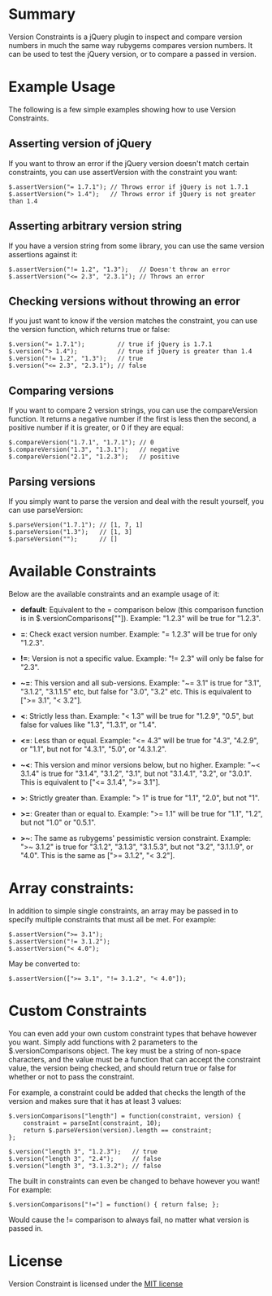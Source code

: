 # Summary

Version Constraints is a jQuery plugin to inspect and compare version
numbers in much the same way rubygems compares version numbers.  It
can be used to test the jQuery version, or to compare a passed in
version.

# Example Usage

The following is a few simple examples showing how to use Version
Constraints.

## Asserting version of jQuery

If you want to throw an error if the jQuery version doesn't match
certain constraints, you can use assertVersion with the constraint you
want:

    $.assertVersion("= 1.7.1"); // Throws error if jQuery is not 1.7.1
    $.assertVersion("> 1.4");   // Throws error if jQuery is not greater than 1.4

## Asserting arbitrary version string

If you have a version string from some library, you can use the same
version assertions against it:

    $.assertVersion("!= 1.2", "1.3");   // Doesn't throw an error
    $.assertVersion("<= 2.3", "2.3.1"); // Throws an error

## Checking versions without throwing an error

If you just want to know if the version matches the constraint, you
can use the version function, which returns true or false:

    $.version("= 1.7.1");         // true if jQuery is 1.7.1
    $.version("> 1.4");           // true if jQuery is greater than 1.4
    $.version("!= 1.2", "1.3");   // true
    $.version("<= 2.3", "2.3.1"); // false

## Comparing versions

If you want to compare 2 version strings, you can use the
compareVersion function.  It returns a negative number if the first is
less then the second, a positive number if it is greater, or 0 if they
are equal:

    $.compareVersion("1.7.1", "1.7.1"); // 0
    $.compareVersion("1.3", "1.3.1");   // negative
    $.compareVersion("2.1", "1.2.3");   // positive

## Parsing versions

If you simply want to parse the version and deal with the result
yourself, you can use parseVersion:

    $.parseVersion("1.7.1"); // [1, 7, 1]
    $.parseVersion("1.3");   // [1, 3]
    $.parseVersion("");      // []

# Available Constraints

Below are the available constraints and an example usage of it:

* **default**: Equivalent to the = comparison below (this comparison
  function is in $.versionComparisons[""]).  Example: "1.2.3" will be
  true for "1.2.3".

* **=**: Check exact version number.  Example: "= 1.2.3" will be true
  for only "1.2.3".

* **!=**: Version is not a specific value.  Example: "!= 2.3" will
  only be false for "2.3".

* **~=**: This version and all sub-versions.  Example: "~= 3.1" is
  true for "3.1", "3.1.2", "3.1.1.5" etc, but false for "3.0", "3.2"
  etc.  This is equivalent to [">= 3.1", "< 3.2"].

* **<**: Strictly less than.  Example: "< 1.3" will be true for
  "1.2.9", "0.5", but false for values like "1.3", "1.3.1", or "1.4".

* **<=**: Less than or equal.  Example: "<= 4.3" will be true for
  "4.3", "4.2.9", or "1.1", but not for "4.3.1", "5.0", or "4.3.1.2".

* **~<**: This version and minor versions below, but no higher.
  Example: "~< 3.1.4" is true for "3.1.4", "3.1.2", "3.1", but not
  "3.1.4.1", "3.2", or "3.0.1".  This is equivalent to ["<= 3.1.4", ">= 3.1"].

* **>**: Strictly greater than.  Example: "> 1" is true for "1.1",
  "2.0", but not "1".

* **>=**: Greater than or equal to.  Example: ">= 1.1" will be true
  for "1.1", "1.2", but not "1.0" or "0.5.1".

* **>~**: The same as rubygems' pessimistic version constraint.
  Example: ">~ 3.1.2" is true for "3.1.2", "3.1.3", "3.1.5.3", but not
  "3.2", "3.1.1.9", or "4.0".  This is the same as [">= 3.1.2", "< 3.2"].

# Array constraints:

In addition to simple single constraints, an array may be passed in to
specify multiple constraints that must all be met.  For example:

    $.assertVersion(">= 3.1");
    $.assertVersion("!= 3.1.2");
    $.assertVersion("< 4.0");

May be converted to:

    $.assertVersion([">= 3.1", "!= 3.1.2", "< 4.0"]);

# Custom Constraints

You can even add your own custom constraint types that behave however
you want.  Simply add functions with 2 parameters to the
$.versionComparisons object.  The key must be a string of non-space
characters, and the value must be a function that can accept the
constraint value, the version being checked, and should return true or
false for whether or not to pass the constraint.

For example, a constraint could be added that checks the length of the
version and makes sure that it has at least 3 values:

    $.versionComparisons["length"] = function(constraint, version) {
        constraint = parseInt(constraint, 10);
        return $.parseVersion(version).length == constraint;
    };

    $.version("length 3", "1.2.3");   // true
    $.version("length 3", "2.4");     // false
    $.version("length 3", "3.1.3.2"); // false

The built in constraints can even be changed to behave however you
want!  For example:

    $.versionComparisons["!="] = function() { return false; };

Would cause the != comparison to always fail, no matter what version
is passed in.

# License

Version Constraint is licensed under the [MIT license](http://github.com/on-site/version_constraint/blob/master/MIT-LICENSE.txt)
